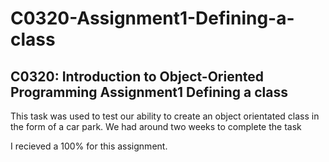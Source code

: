 # C0320-Assignment1-Defining-a-class
C0320: Introduction to Object-Oriented Programming Assignment1 Defining a class
--------------------------------------------------------------------------------------
This task was used to test our ability to create an object orientated class in the form of a car park.
We had around two weeks to complete the task


I recieved a 100% for this assignment.
